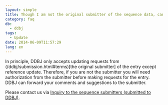 ```yaml
---
layout: simple
title: Though I am not the original submitter of the sequence data, can I correct an error in the data?
category: faq
db:
  - ddbj
tags: 
  - Update
date: 2014-06-09T11:57:29
lang: en
---
```


In principle, DDBJ only accepts updating requests from (/ddbj/submission.html#terms)[the original submitter] of the entry except reference update.  Therefore, if you are not the submitter you will need authorization from the submitter before making requests for the entry.    
DDBJ can forward your comments and suggestions to the submitter. 

Please contact us via [Inquiry to the sequence submitters (submitted to DDBJ)](/contact-ddbj-e.html#to-submitter). 
